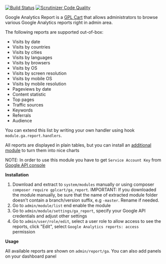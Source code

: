 [![Build Status](https://scrutinizer-ci.com/g/gplcart/ga_report/badges/build.png?b=master)](https://scrutinizer-ci.com/g/gplcart/ga_report/build-status/master)
[![Scrutinizer Code Quality](https://scrutinizer-ci.com/g/gplcart/ga_report/badges/quality-score.png?b=master)](https://scrutinizer-ci.com/g/gplcart/ga_report/?branch=master)

Google Analytics Report is a [GPL Cart](https://github.com/gplcart/gplcart) that allows administrators to browse various Google Analytics reports right in admin area.

The following reports are supported out-of-box:

- Visits by date
- Visits by countries
- Visits by cities
- Visits by languages
- Visits by browsers
- Visits by OS
- Visits by screen resolution
- Visits by mobile OS
- Visits by mobile resolution
- Pageviews by date
- Content statistic
- Top pages
- Traffic sources
- Keywords
- Referrals
- Audience

You can extend this list by writing your own handler using hook `module.ga.report.handlers`.

All reports are displayed in plain tables, but you can install an [additional module](https://github.com/gplcart/chart) to turn them into nice charts



NOTE: In order to use this module you have to get `Service Account Key` from [Google API console](https://console.developers.google.com/apis/credentials)


**Installation**

1. Download and extract to `system/modules` manually or using composer `composer require gplcart/ga_report`. IMPORTANT: If you downloaded the module manually, be sure that the name of extracted module folder doesn't contain a branch/version suffix, e.g `-master`. Rename if needed.
2. Go to `admin/module/list` end enable the module
3. Go to `admin/module/settings/ga_report`, specify your Google API credentials and adjust other settings
4. Go to `admin/user/role/edit`, select a user role to allow access to see the reports, click "Edit", select `Google Analytics reports: access` permission

**Usage**

All available reports are shown on `admin/report/ga`. You can also add panels on your dashboard panel